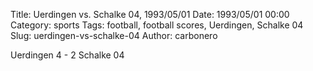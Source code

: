 Title: Uerdingen vs. Schalke 04, 1993/05/01
Date: 1993/05/01 00:00
Category: sports
Tags: football, football scores, Uerdingen, Schalke 04
Slug: uerdingen-vs-schalke-04
Author: carbonero


Uerdingen 4 - 2 Schalke 04
